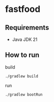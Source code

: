 # fastfood

## Requirements

  - Java JDK 21

## How to run

build
```
./gradlew build
```

run
```
./gradlew bootRun
```
